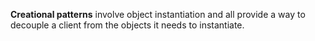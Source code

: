 **Creational patterns** involve object instantiation and all provide a way to decouple a client from the objects it needs to instantiate. 
